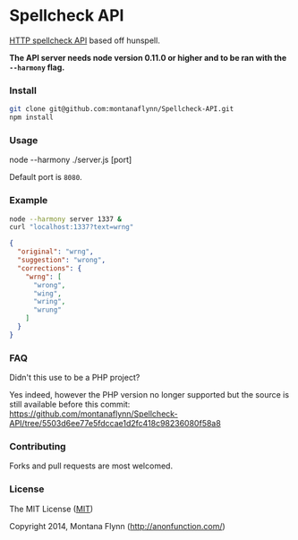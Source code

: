 # Spellcheck API

[HTTP spellcheck API](https://www.mashape.com/montanaflynn/spellcheck) based off hunspell. 

__The API server needs node version 0.11.0 or higher and to be ran with the `--harmony` flag.__ 

### Install

```sh
git clone git@github.com:montanaflynn/Spellcheck-API.git
npm install
```

### Usage

node --harmony ./server.js [port]

Default port is `8080`.

### Example

```sh
node --harmony server 1337 &
curl "localhost:1337?text=wrng"
```

```json
{
  "original": "wrng",
  "suggestion": "wrong",
  "corrections": {
    "wrng": [
      "wrong",
      "wing",
      "wring",
      "wrung"
    ]
  }
}
```

### FAQ

Didn't this use to be a PHP project?

Yes indeed, however the PHP version no longer supported but the source is still available before this commit: https://github.com/montanaflynn/Spellcheck-API/tree/5503d6ee77e5fdccae1d2fc418c98236080f58a8

### Contributing

Forks and pull requests are most welcomed.

### License

The MIT License ([MIT](https://gist.githubusercontent.com/montanaflynn/4ce7e31acb71bf9526bc/raw/e4d28fca74188244911ba6befc7a7c039be2ddbd/2014))

Copyright 2014, Montana Flynn (http://anonfunction.com/)
